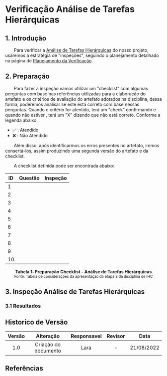 # Verificação Análise de Tarefas Hierárquicas

## 1. Introdução

&emsp;&emsp;Para verificar a [Análise de Tarefas Hierárquicas](../../analiseRequisitos/AnaliseDeTarefas/analiseTarefas.md) do nosso projeto, usaremos a estratégia de "inspeções", seguindo o planejamento detalhado na página de [Planejamento da Verificação](../verificacao/planejamento.md).

## 2. Preparação

&emsp;&emsp;Para fazer a inspeção vamos utilizar um "checklist" com algumas perguntas com base nas referências utilizadas para a elaboração do artefato e os critérios de avaliação do artefato adotados na disciplina, dessa forma, poderemos analisar se este está correto com base nessas perguntas. Quando o critério for atentido, terá um "check" confirmando e quando não estiver , terá um "X" dizendo que não está correto. Conforme a legenda abaixo:

- ✅ : Atendido
- ❌ : Não Atendido

&emsp;&emsp;Além disso, após identificarmos os erros presentes no artefato, iremos consertá-los, assim produzindo uma segunda versão do artefato e da checklist.

&emsp;&emsp;A checklist definida pode ser encontrada abaixo:

<center>

|ID|Questão| Inspeção |
|-----------|-------------|-------------|
| 1  |  ||
| 2  |  ||
| 3  |  ||
| 4  |  ||
| 5  |  ||
| 6  |  ||
| 7  |  ||
| 8  |  ||
| 9  |  ||
| 10 |  ||

</center>

<figcaption align='center'>
    <b>Tabela 1: Preparação Checklist - Análise de Tarefas Hierárquicas </b>
    <br><small> Fonte: Tabela de considerações da apresentação da etapa 2 da disciplina de IHC</small>
</figcaption>

## 3. Inspeção Análise de Tarefas Hierárquicas

### 3.1 Resultados

## Historico de Versão 

|    Versão    | Alteração| Responsavel        | Revisor     | Data
| :--------: | :----: | :------------------: | :-------------: |:----:|
| 1.0 | Criação do documento | Lara | - | 21/08/2022 |

## Referências

